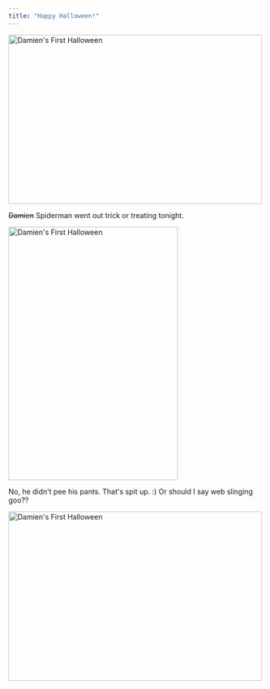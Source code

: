 ```yaml
---
title: "Happy Halloween!"
---
```

<p><a href="http://www.flickr.com/photos/lemon/1811167973/" class="tt-flickr"><img src="http://farm3.static.flickr.com/2143/1811167973_14e55f871d.jpg" alt="Damien's First Halloween" width="500" height="334" border="0" /></a></p>
<p><del datetime="2007-11-01T01:42:12+00:00">Damien</del> Spiderman went out trick or treating tonight.</p>
<p><a href="http://www.flickr.com/photos/lemon/1811177425/" class="tt-flickr"><img src="http://farm3.static.flickr.com/2232/1811177425_623348c395.jpg" alt="Damien's First Halloween" width="334" height="500" border="0" /></a></p>
<p>No, he didn't pee his pants.  That's spit up.  :)  Or should I say web slinging goo??</p>
<p><a href="http://www.flickr.com/photos/lemon/1812033646/" class="tt-flickr"><img src="http://farm3.static.flickr.com/2032/1812033646_6d476ef459.jpg" alt="Damien's First Halloween" width="500" height="334" border="0" /></a></p>
